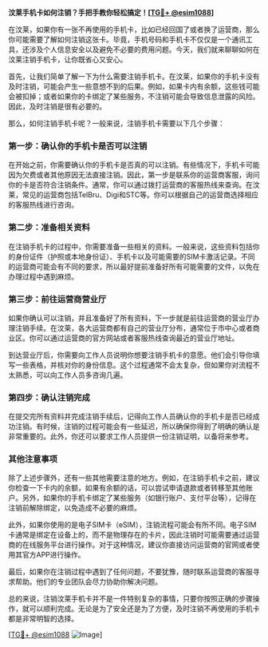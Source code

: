 **汶莱手机卡如何注销？手把手教你轻松搞定！[[TG💪+ @esim1088](https://t.me/s/esim1088)]**

在汶莱，如果你有一张不再使用的手机卡，比如已经回国了或者换了运营商，那么你可能需要了解如何注销这张卡。毕竟，手机号码和手机卡不仅仅是一个通讯工具，还涉及个人信息安全以及避免不必要的费用问题。今天，我们就来聊聊如何在汶莱注销手机卡，让你既省心又安心。

首先，让我们简单了解一下为什么需要注销手机卡。在汶莱，如果你的手机卡没有及时注销，可能会产生一些意想不到的后果。例如，如果卡内有余额，这些钱可能会被扣掉；或者如果你的卡绑定了某些服务，不注销可能会导致信息泄露的风险。因此，及时注销是很有必要的。

那么，如何注销手机卡呢？一般来说，注销手机卡需要以下几个步骤：

### 第一步：确认你的手机卡是否可以注销

在开始之前，你需要确认你的手机卡是否真的可以注销。有些情况下，手机卡可能因为欠费或者其他原因无法直接注销。因此，第一步是联系你的运营商客服，询问你的卡是否符合注销条件。通常，你可以通过拨打运营商的客服热线来查询。在汶莱，常见的运营商包括TelBru、Digi和STC等。你可以根据自己的运营商选择相应的客服热线进行咨询。

### 第二步：准备相关资料

在注销手机卡的过程中，你需要准备一些相关的资料。一般来说，这些资料包括你的身份证件（护照或本地身份证）、手机卡以及可能需要的SIM卡激活记录。不同的运营商可能会有不同的要求，所以最好提前准备好所有可能需要的文件，以免在办理过程中遇到麻烦。

### 第三步：前往运营商营业厅

如果你确认可以注销，并且准备好了所有资料，下一步就是前往运营商的营业厅办理注销手续。在汶莱，各大运营商都有自己的营业厅分布，通常位于市中心或者商业区。你可以通过运营商的官方网站或者客服热线查询最近的营业厅地址。

到达营业厅后，你需要向工作人员说明你想要注销手机卡的意愿。他们会引导你填写一些表格，并核对你的身份信息。这个过程通常不会太复杂，但如果你对流程不太熟悉，可以向工作人员多咨询几遍。

### 第四步：确认注销完成

在提交完所有资料并完成注销手续后，记得向工作人员确认你的手机卡是否已经成功注销。有时候，注销的过程可能会有一些延迟，所以确保你得到了明确的确认是非常重要的。此外，你还可以要求工作人员提供一份注销证明，以备将来参考。

### 其他注意事项

除了上述步骤外，还有一些其他需要注意的地方。例如，在注销手机卡之前，建议你检查一下卡内的余额，如果有余额的话，可以尝试申请退款或者转移至其他账户。另外，如果你的手机卡绑定了某些服务（如银行账户、支付平台等），记得在注销前解除绑定，以免造成不必要的麻烦。

此外，如果你使用的是电子SIM卡（eSIM），注销流程可能会有所不同。电子SIM卡通常是绑定在设备上的，而不是物理存在的卡片，因此注销时可能需要通过运营商的在线服务平台进行操作。对于这种情况，建议你直接访问运营商的官网或者使用其官方APP进行操作。

最后，如果你在注销过程中遇到了任何问题，不要犹豫，随时联系运营商的客服寻求帮助。他们的专业团队会尽力协助你解决问题。

总的来说，注销汶莱手机卡并不是一件特别复杂的事情，只要你按照正确的步骤操作，就可以顺利完成。无论是为了安全还是为了方便，及时注销不再使用的手机卡都是非常明智的选择。

[[TG💪+ @esim1088](https://t.me/s/esim1088) ![Image](https://i.postimg.cc/4NQfJmqS/Snipaste-2025-05-13-00-14-12.png)]
